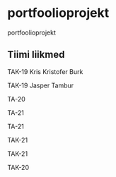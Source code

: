 # portfoolioprojekt
portfoolioprojekt

Tiimi liikmed
-------------
TAK-19 Kris Kristofer Burk

TAK-19 Jasper Tambur

TA-20

TA-21 

TA-21 

TAK-21

TAK-21

TAK-20
